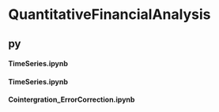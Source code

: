 # QuantitativeFinancialAnalysis

## py
#### TimeSeries.ipynb
#### TimeSeries.ipynb
#### Cointergration_ErrorCorrection.ipynb
